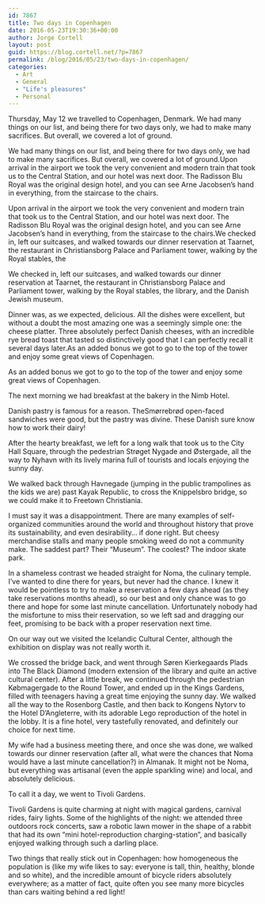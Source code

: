 ```yaml
---
id: 7867
title: Two days in Copenhagen
date: 2016-05-23T19:30:36+00:00
author: Jorge Cortell
layout: post
guid: https://blog.cortell.net/?p=7867
permalink: /blog/2016/05/23/two-days-in-copenhagen/
categories:
  - Art
  - General
  - "Life's pleasures"
  - Personal
---
```

Thursday, May 12 we travelled to Copenhagen, Denmark. We had many things on our list, and being there for two days only, we had to make many sacrifices. But overall, we covered a lot of ground.

We had many things on our list, and being there for two days only, we had to make many sacrifices. But overall, we covered a lot of ground.Upon arrival in the airport we took the very convenient and modern train that took us to the Central Station, and our hotel was next door. The Radisson Blu Royal was the original design hotel, and you can see Arne Jacobsen’s hand in everything, from the staircase to the chairs.

Upon arrival in the airport we took the very convenient and modern train that took us to the Central Station, and our hotel was next door. The Radisson Blu Royal was the original design hotel, and you can see Arne Jacobsen’s hand in everything, from the staircase to the chairs.We checked in, left our suitcases, and walked towards our dinner reservation at Taarnet, the restaurant in Christiansborg Palace and Parliament tower, walking by the Royal stables, the

We checked in, left our suitcases, and walked towards our dinner reservation at Taarnet, the restaurant in Christiansborg Palace and Parliament tower, walking by the Royal stables, the library, and the Danish Jewish museum.

Dinner was, as we expected, delicious. All the dishes were excellent, but without a doubt the most amazing one was a seemingly simple one: the cheese platter. Three absolutely perfect Danish cheeses, with an incredible rye bread toast that tasted so distinctively good that I can perfectly recall it several days later.As an added bonus we got to go to the top of the tower and enjoy some great views of Copenhagen.

As an added bonus we got to go to the top of the tower and enjoy some great views of Copenhagen.

The next morning we had breakfast at the bakery in the Nimb Hotel.

Danish pastry is famous for a reason. TheSmørrebrød open-faced sandwiches were good, but the pastry was divine. These Danish sure know how to work their dairy!

After the hearty breakfast, we left for a long walk that took us to the City Hall Square, through the pedestrian Strøget Nygade and Østergade, all the way to Nyhavn with its lively marina full of tourists and locals enjoying the sunny day.

We walked back through Havnegade (jumping in the public trampolines as the kids we are) past Kayak Republic, to cross the Knippelsbro bridge, so we could make it to Freetown Christiania.

I must say it was a disappointment. There are many examples of self-organized communities around the world and throughout history that prove its sustainability, and even desirability… if done right. But cheesy merchandise stalls and many people smoking weed do not a community make. The saddest part? Their “Museum”. The coolest? The indoor skate park.

In a shameless contrast we headed straight for Noma, the culinary temple. I’ve wanted to dine there for years, but never had the chance. I knew it would be pointless to try to make a reservation a few days ahead (as they take reservations months ahead), so our best and only chance was to go there and hope for some last minute cancellation. Unfortunately nobody had the misfortune to miss their reservation, so we left sad and dragging our feet, promising to be back with a proper reservation next time.

On our way out we visited the Icelandic Cultural Center, although the exhibition on display was not really worth it.

We crossed the bridge back, and went through Søren Kierkegaards Plads into The Black Diamond (modern extension of the library and quite an active cultural center). After a little break, we continued through the pedestrian Købmagergade to the Round Tower, and ended up in the Kings Gardens, filled with teenagers having a great time enjoying the sunny day. We walked all the way to the Rosenborg Castle, and then back to Kongens Nytorv to the Hotel D’Angleterre, with its adorable Lego reproduction of the hotel in the lobby. It is a fine hotel, very tastefully renovated, and definitely our choice for next time.

My wife had a business meeting there, and once she was done, we walked towards our dinner reservation (after all, what were the chances that Noma would have a last minute cancellation?) in Almanak. It might not be Noma, but everything was artisanal (even the apple sparkling wine) and local, and absolutely delicious.

To call it a day, we went to Tivoli Gardens.


  
Tivoli Gardens is quite charming at night with magical gardens, carnival rides, fairy lights. Some of the highlights of the night: we attended three outdoors rock concerts, saw a robotic lawn mower in the shape of a rabbit that had its own “mini hotel-reproduction charging-station”, and basically enjoyed walking through such a darling place.

Two things that really stick out in Copenhagen: how homogeneous the population is (like my wife likes to say: everyone is tall, thin, healthy, blonde and so white), and the incredible amount of bicycle riders absolutely everywhere; as a matter of fact, quite often you see many more bicycles than cars waiting behind a red light!